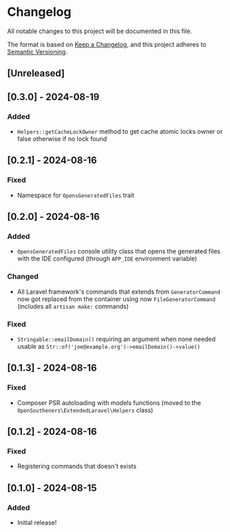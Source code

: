 # Changelog

All notable changes to this project will be documented in this file.

The format is based on [Keep a Changelog](https://keepachangelog.com/en/1.0.0/),
and this project adheres to [Semantic Versioning](https://semver.org/spec/v2.0.0.html).

## [Unreleased]

## [0.3.0] - 2024-08-19

### Added

- `Helpers::getCacheLockOwner` method to get cache atomic locks owner or false otherwise if no lock found

## [0.2.1] - 2024-08-16

### Fixed

- Namespace for `OpensGeneratedFiles` trait

## [0.2.0] - 2024-08-16

### Added

- `OpensGeneratedFiles` console utility class that opens the generated files with the IDE configured (through `APP_IDE` environment variable)

### Changed

- All Laravel framework's commands that extends from `GeneratorCommand` now got replaced from the container using now `FileGeneratorCommand` (includes all `artisan make:` commands)

### Fixed

- `Stringable::emailDomain()` requiring an argument when none needed usable as `Str::of('joe@example.org')->emailDomain()->value()`

## [0.1.3] - 2024-08-16

### Fixed

- Composer PSR autoloading with models functions (moved to the `OpenSoutheners\ExtendedLaravel\Helpers` class)

## [0.1.2] - 2024-08-16

### Fixed

- Registering commands that doesn't exists

## [0.1.0] - 2024-08-15

### Added

- Initial release!

